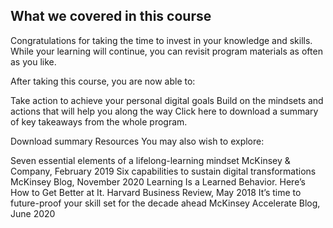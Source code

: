 ## What we covered in this course
Congratulations for taking the time to invest in your knowledge and skills. While your learning will continue, you can revisit program materials as often as you like.

After taking this course, you are now able to:

Take action to achieve your personal digital goals
Build on the mindsets and actions that will help you along the way
Click here to download a summary of key takeaways from the whole program.

Download summary
Resources
You may also wish to explore:

Seven essential elements of a lifelong-learning mindset
McKinsey & Company, February 2019
Six capabilities to sustain digital transformations
McKinsey Blog, November 2020
Learning Is a Learned Behavior. Here’s How to Get Better at It.
Harvard Business Review, May 2018
It’s time to future-proof your skill set for the decade ahead
McKinsey Accelerate Blog, June 2020
